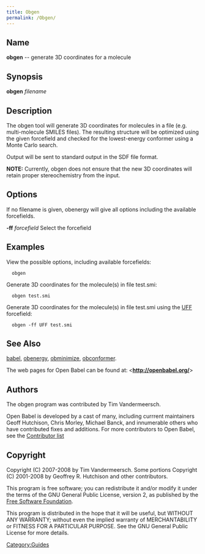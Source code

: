 ```yaml
---
title: Obgen
permalink: /Obgen/
---
```


Name
----

**obgen** -- generate 3D coordinates for a molecule

Synopsis
--------

**obgen** *filename*

Description
-----------

The obgen tool will generate 3D coordinates for molecules in a file (e.g. multi-molecule SMILES files). The resulting structure will be optimized using the given forcefield and checked for the lowest-energy conformer using a Monte Carlo search.

Output will be sent to standard output in the SDF file format.

**NOTE:** Currently, obgen does not ensure that the new 3D coordinates will retain proper stereochemistry from the input.

Options
-------

If no filename is given, obenergy will give all options including the available forcefields.

**-ff** *forcefield*
Select the forcefield

Examples
--------

View the possible options, including available forcefields:

`  obgen`

Generate 3D coordinates for the molecule(s) in file test.smi:

`  obgen test.smi`

Generate 3D coordinates for the molecule(s) in file test.smi using the [UFF](/UFF "wikilink") forcefield:

`  obgen -ff UFF test.smi`

See Also
--------

[babel](/babel "wikilink"), [obenergy](/obenergy "wikilink"), [obminimize](/obminimize "wikilink"), [obconformer](/obconformer "wikilink").

The web pages for Open Babel can be found at: &lt;**<http://openbabel.org/>**&gt;

Authors
-------

The obgen program was contributed by Tim Vandermeersch.

Open Babel is developed by a cast of many, including currrent maintainers Geoff Hutchison, Chris Morley, Michael Banck, and innumerable others who have contributed fixes and additions. For more contributors to Open Babel, see the [Contributor list](/THANKS "wikilink")

Copyright
---------

Copyright (C) 2007-2008 by Tim Vandermeersch. Some portions Copyright (C) 2001-2008 by Geoffrey R. Hutchison and other contributors.

This program is free software; you can redistribute it and/or modify it under the terms of the GNU General Public License, version 2, as published by the [Free Software Foundation](http://www.fsf.org/licensing/licenses/gpl.html).

This program is distributed in the hope that it will be useful, but WITHOUT ANY WARRANTY; without even the implied warranty of MERCHANTABILITY or FITNESS FOR A PARTICULAR PURPOSE. See the GNU General Public License for more details.

[Category:Guides](/Category:Guides "wikilink")